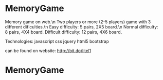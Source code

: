 # MemoryGame
Memory game on web.\n
Two players or more (2-5 players) game with 3 different dificulties.\n
Easy difficulty: 5 pairs, 2X5 board.\n
Normal difficulty: 8 pairs, 4X4 board.
Difficult difficulty: 12 pairs, 4X6 board.

Technologies:
javascript
css
jquery
html5
bootstrap

can be found on website: http://bit.do/litel1



# MemoryGame
